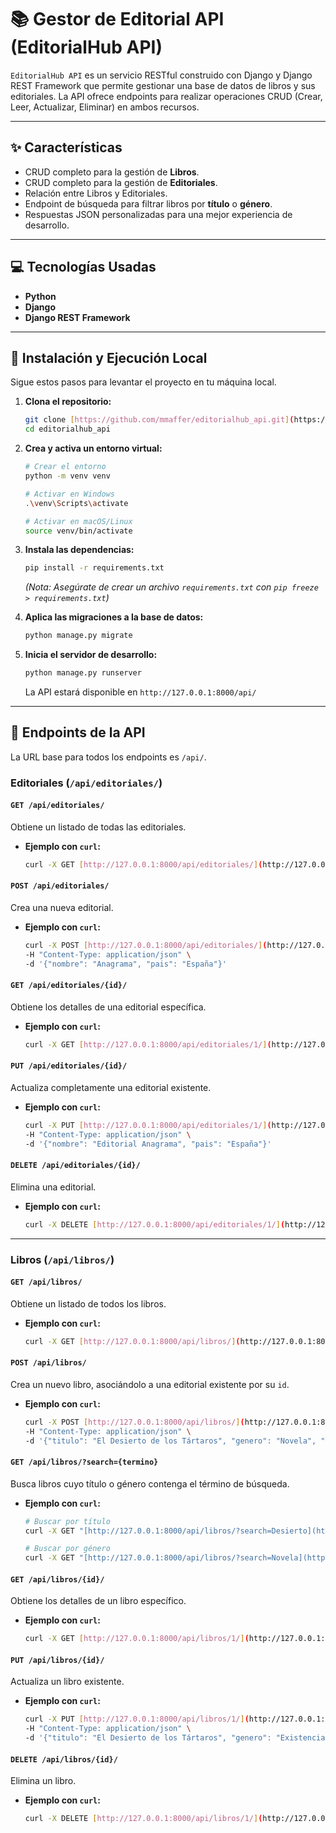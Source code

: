 # 📚 Gestor de Editorial API (EditorialHub API)

`EditorialHub API` es un servicio RESTful construido con Django y Django REST Framework que permite gestionar una base de datos de libros y sus editoriales. La API ofrece endpoints para realizar operaciones CRUD (Crear, Leer, Actualizar, Eliminar) en ambos recursos.

---

## ✨ Características

* CRUD completo para la gestión de **Libros**.
* CRUD completo para la gestión de **Editoriales**.
* Relación entre Libros y Editoriales.
* Endpoint de búsqueda para filtrar libros por **título** o **género**.
* Respuestas JSON personalizadas para una mejor experiencia de desarrollo.

---

## 💻 Tecnologías Usadas

* **Python**
* **Django**
* **Django REST Framework**

---

## 🚀 Instalación y Ejecución Local

Sigue estos pasos para levantar el proyecto en tu máquina local.

1.  **Clona el repositorio:**
    ```bash
    git clone [https://github.com/mmaffer/editorialhub_api.git](https://github.com/mmaffer/editorialhub_api.git)
    cd editorialhub_api
    ```

2.  **Crea y activa un entorno virtual:**
    ```bash
    # Crear el entorno
    python -m venv venv

    # Activar en Windows
    .\venv\Scripts\activate

    # Activar en macOS/Linux
    source venv/bin/activate
    ```

3.  **Instala las dependencias:**
    ```bash
    pip install -r requirements.txt
    ```
    *(Nota: Asegúrate de crear un archivo `requirements.txt` con `pip freeze > requirements.txt`)*

4.  **Aplica las migraciones a la base de datos:**
    ```bash
    python manage.py migrate
    ```

5.  **Inicia el servidor de desarrollo:**
    ```bash
    python manage.py runserver
    ```
    La API estará disponible en `http://127.0.0.1:8000/api/`

---

## 📡 Endpoints de la API

La URL base para todos los endpoints es `/api/`.

### Editoriales (`/api/editoriales/`)

#### `GET /api/editoriales/`
Obtiene un listado de todas las editoriales.

* **Ejemplo con `curl`:**
    ```bash
    curl -X GET [http://127.0.0.1:8000/api/editoriales/](http://127.0.0.1:8000/api/editoriales/)
    ```

#### `POST /api/editoriales/`
Crea una nueva editorial.

* **Ejemplo con `curl`:**
    ```bash
    curl -X POST [http://127.0.0.1:8000/api/editoriales/](http://127.0.0.1:8000/api/editoriales/) \
    -H "Content-Type: application/json" \
    -d '{"nombre": "Anagrama", "pais": "España"}'
    ```

#### `GET /api/editoriales/{id}/`
Obtiene los detalles de una editorial específica.

* **Ejemplo con `curl`:**
    ```bash
    curl -X GET [http://127.0.0.1:8000/api/editoriales/1/](http://127.0.0.1:8000/api/editoriales/1/)
    ```

#### `PUT /api/editoriales/{id}/`
Actualiza completamente una editorial existente.

* **Ejemplo con `curl`:**
    ```bash
    curl -X PUT [http://127.0.0.1:8000/api/editoriales/1/](http://127.0.0.1:8000/api/editoriales/1/) \
    -H "Content-Type: application/json" \
    -d '{"nombre": "Editorial Anagrama", "pais": "España"}'
    ```

#### `DELETE /api/editoriales/{id}/`
Elimina una editorial.

* **Ejemplo con `curl`:**
    ```bash
    curl -X DELETE [http://127.0.0.1:8000/api/editoriales/1/](http://127.0.0.1:8000/api/editoriales/1/)
    ```
---
### Libros (`/api/libros/`)

#### `GET /api/libros/`
Obtiene un listado de todos los libros.

* **Ejemplo con `curl`:**
    ```bash
    curl -X GET [http://127.0.0.1:8000/api/libros/](http://127.0.0.1:8000/api/libros/)
    ```

#### `POST /api/libros/`
Crea un nuevo libro, asociándolo a una editorial existente por su `id`.

* **Ejemplo con `curl`:**
    ```bash
    curl -X POST [http://127.0.0.1:8000/api/libros/](http://127.0.0.1:8000/api/libros/) \
    -H "Content-Type: application/json" \
    -d '{"titulo": "El Desierto de los Tártaros", "genero": "Novela", "año": 1940, "editorial": 1}'
    ```

#### `GET /api/libros/?search={termino}`
Busca libros cuyo título o género contenga el término de búsqueda.

* **Ejemplo con `curl`:**
    ```bash
    # Buscar por título
    curl -X GET "[http://127.0.0.1:8000/api/libros/?search=Desierto](http://127.0.0.1:8000/api/libros/?search=Desierto)"
    
    # Buscar por género
    curl -X GET "[http://127.0.0.1:8000/api/libros/?search=Novela](http://127.0.0.1:8000/api/libros/?search=Novela)"
    ```

#### `GET /api/libros/{id}/`
Obtiene los detalles de un libro específico.

* **Ejemplo con `curl`:**
    ```bash
    curl -X GET [http://127.0.0.1:8000/api/libros/1/](http://127.0.0.1:8000/api/libros/1/)
    ```

#### `PUT /api/libros/{id}/`
Actualiza un libro existente.

* **Ejemplo con `curl`:**
    ```bash
    curl -X PUT [http://127.0.0.1:8000/api/libros/1/](http://127.0.0.1:8000/api/libros/1/) \
    -H "Content-Type: application/json" \
    -d '{"titulo": "El Desierto de los Tártaros", "genero": "Existencialismo", "año": 1940, "editorial": 1}'
    ```

#### `DELETE /api/libros/{id}/`
Elimina un libro.

* **Ejemplo con `curl`:**
    ```bash
    curl -X DELETE [http://127.0.0.1:8000/api/libros/1/](http://127.0.0.1:8000/api/libros/1/)
    ```